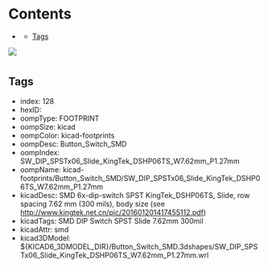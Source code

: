 



Contents
========

* [](#)
	* [Tags](#tags)
  
![][im]
# 

## Tags

- index: 128
- hexID: 
- oompType: FOOTPRINT
- oompSize: kicad
- oompColor: kicad-footprints
- oompDesc: Button_Switch_SMD
- oompIndex: SW_DIP_SPSTx06_Slide_KingTek_DSHP06TS_W7.62mm_P1.27mm
- oompName: kicad-footprints/Button_Switch_SMD/SW_DIP_SPSTx06_Slide_KingTek_DSHP06TS_W7.62mm_P1.27mm
- kicadDesc: SMD 6x-dip-switch SPST KingTek_DSHP06TS, Slide, row spacing 7.62 mm (300 mils), body size  (see http://www.kingtek.net.cn/pic/201601201417455112.pdf)
- kicadTags: SMD DIP Switch SPST Slide 7.62mm 300mil
- kicadAttr: smd
- kicad3DModel: ${KICAD6_3DMODEL_DIR}/Button_Switch_SMD.3dshapes/SW_DIP_SPSTx06_Slide_KingTek_DSHP06TS_W7.62mm_P1.27mm.wrl



[im]: image.png
